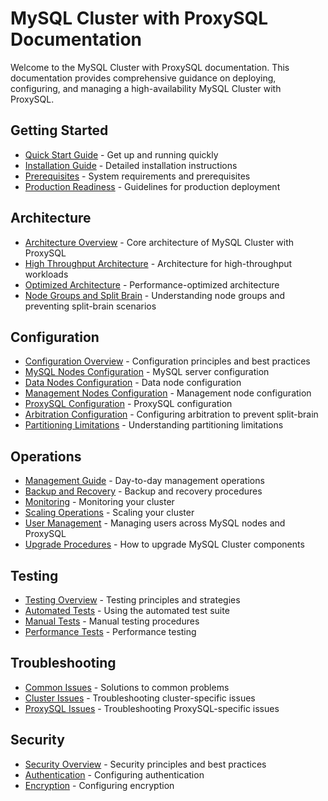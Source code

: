 # MySQL Cluster with ProxySQL Documentation

Welcome to the MySQL Cluster with ProxySQL documentation. This documentation provides comprehensive guidance on deploying, configuring, and managing a high-availability MySQL Cluster with ProxySQL.

## Getting Started

- [Quick Start Guide](getting-started/quick-start.md) - Get up and running quickly
- [Installation Guide](getting-started/installation.md) - Detailed installation instructions
- [Prerequisites](getting-started/prerequisites.md) - System requirements and prerequisites
- [Production Readiness](getting-started/production-ready.md) - Guidelines for production deployment

## Architecture

- [Architecture Overview](architecture/overview.md) - Core architecture of MySQL Cluster with ProxySQL
- [High Throughput Architecture](architecture/high-throughput.md) - Architecture for high-throughput workloads
- [Optimized Architecture](architecture/optimized.md) - Performance-optimized architecture
- [Node Groups and Split Brain](architecture/node-groups.md) - Understanding node groups and preventing split-brain scenarios

## Configuration

- [Configuration Overview](configuration/overview.md) - Configuration principles and best practices
- [MySQL Nodes Configuration](configuration/mysql-nodes.md) - MySQL server configuration
- [Data Nodes Configuration](configuration/data-nodes.md) - Data node configuration
- [Management Nodes Configuration](configuration/management-nodes.md) - Management node configuration
- [ProxySQL Configuration](configuration/proxysql.md) - ProxySQL configuration
- [Arbitration Configuration](configuration/arbitration.md) - Configuring arbitration to prevent split-brain
- [Partitioning Limitations](configuration/partitioning.md) - Understanding partitioning limitations

## Operations

- [Management Guide](operations/management.md) - Day-to-day management operations
- [Backup and Recovery](operations/backup-recovery.md) - Backup and recovery procedures
- [Monitoring](operations/monitoring.md) - Monitoring your cluster
- [Scaling Operations](operations/scaling.md) - Scaling your cluster
- [User Management](operations/user-management.md) - Managing users across MySQL nodes and ProxySQL
- [Upgrade Procedures](operations/upgrades.md) - How to upgrade MySQL Cluster components

## Testing

- [Testing Overview](testing/overview.md) - Testing principles and strategies
- [Automated Tests](testing/automated-tests.md) - Using the automated test suite
- [Manual Tests](testing/manual-tests.md) - Manual testing procedures
- [Performance Tests](testing/performance-tests.md) - Performance testing

## Troubleshooting

- [Common Issues](troubleshooting/common-issues.md) - Solutions to common problems
- [Cluster Issues](troubleshooting/cluster-issues.md) - Troubleshooting cluster-specific issues
- [ProxySQL Issues](troubleshooting/proxysql-issues.md) - Troubleshooting ProxySQL-specific issues

## Security

- [Security Overview](security/overview.md) - Security principles and best practices
- [Authentication](security/authentication.md) - Configuring authentication
- [Encryption](security/encryption.md) - Configuring encryption
